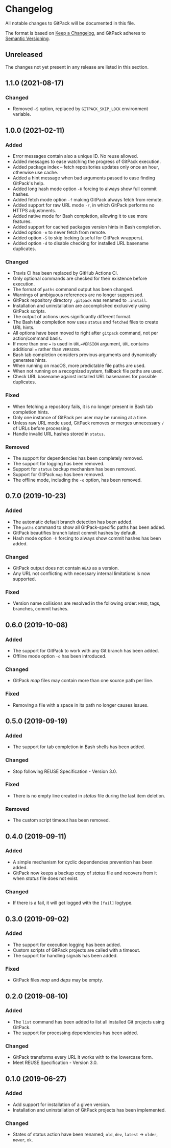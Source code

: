 # Changelog

All notable changes to GitPack will be documented in this file.

The format is based on [Keep a Changelog](https://keepachangelog.com/en/1.0.0/), and GitPack adheres to [Semantic Versioning](https://semver.org/spec/v2.0.0.html).

## Unreleased

The changes not yet present in any release are listed in this section.

## 1.1.0 (2021-08-17)

### Changed

* Removed `-S` option, replaced by `GITPACK_SKIP_LOCK` environment variable.

## 1.0.0 (2021-02-11)

### Added

* Error messages contain also a unique ID. No reuse allowed.
* Added messages to ease watching the progress of GitPack execution.
* Added package index – fetch repositories updates only once an hour, otherwise use cache.
* Added a hint message when bad arguments passed to ease finding GitPack's help.
* Added long hash mode option `-H` forcing to always show full commit hashes.
* Added fetch mode option `-f` making GitPack always fetch from remote.
* Added support for raw URL mode `-r`, in which GitPack performs no HTTPS adjustments.
* Added native mode for Bash completion, allowing it to use more features.
* Added support for cached packages version hints in Bash completion.
* Added option `-n` to never fetch from remote.
* Added option `-S` to skip locking (useful for GitPack wrappers).
* Added option `-d` to disable checking for installed URL basename duplicates.

### Changed

* Travis CI has been replaced by GitHub Actions CI.
* Only optional commands are checked for their existence before execution.
* The format of `paths` command output has been changed.
* Warnings of ambiguous references are no longer suppressed.
* GitPack repository directory `.gitpack` was renamed to `.install`.
* Installation and uninstallation are accomplished exclusively using GitPack scripts.
* The output of actions uses significantly different format.
* The Bash tab completion now uses `status` and `fetched` files to create URL hints.
* All options have been moved to right after `gitpack` command, not per action/command basis.
* If more than one `=` is used in `URL=VERSION` argument, `URL` contains additional `=` rather than `VERSION`.
* Bash tab completion considers previous arguments and dynamically generates hints.
* When running on macOS, more predictable file paths are used.
* When not running on a recognized system, fallback file paths are used.
* Check URL basename against installed URL basenames for possible duplicates.

### Fixed

* When fetching a repository fails, it is no longer present in Bash tab completion hints.
* Only one instance of GitPack per user may be running at a time.
* Unless raw URL mode used, GitPack removes or merges unnecessary `/` of URLs before processing.
* Handle invalid URL hashes stored in `status`.

### Removed

* The support for dependencies has been completely removed.
* The support for logging has been removed.
* Support for `status` backup mechanism has been removed.
* Support for GitPack `map` has been removed.
* The offline mode, including the `-o` option, has been removed.

## 0.7.0 (2019-10-23)

### Added

* The automatic default branch detection has been added.
* The `paths` command to show all GitPack-specific paths has been added.
* GitPack beautifies branch latest commit hashes by default.
* Hash mode option `-h` forcing to always show commit hashes has been added.

### Changed

* GitPack output does not contain `HEAD` as a version.
* Any URL not conflicting with necessary internal limitations is now supported.

### Fixed

* Version name collisions are resolved in the following order: `HEAD`, tags, branches, commit hashes.

## 0.6.0 (2019-10-08)

### Added

* The support for GitPack to work with any Git branch has been added.
* Offline mode option `-o` has been introduced.

### Changed

* GitPack *map* files may contain more than one source path per line.

### Fixed

* Removing a file with a space in its path no longer causes issues.

## 0.5.0 (2019-09-19)

### Added

* The support for tab completion in Bash shells has been added.

### Changed

* Stop following REUSE Specification - Version 3.0.

### Fixed

* There is no empty line created in *status* file during the last item deletion.

### Removed

* The custom script timeout has been removed.

## 0.4.0 (2019-09-11)

### Added

* A simple mechanism for cyclic dependencies prevention has been added.
* GitPack now keeps a backup copy of *status* file and recovers from it when *status* file does not exist.

### Changed

* If there is a fail, it will get logged with the `[fail]` logtype.

## 0.3.0 (2019-09-02)

### Added

* The support for execution logging has been added.
* Custom scripts of GitPack projects are called with a timeout.
* The support for handling signals has been added.

### Fixed

* GitPack files *map* and *deps* may be empty.

## 0.2.0 (2019-08-10)

### Added

* The `list` command has been added to list all installed Git projects using GitPack.
* The support for processing dependencies has been added.

### Changed

* GitPack transforms every URL it works with to the lowercase form.
* Meet REUSE Specification - Version 3.0.

## 0.1.0 (2019-06-27)

### Added

* Add support for installation of a given version.
* Installation and uninstallation of GitPack projects has been implemented.

### Changed

* States of status action have been renamed; `old`, `dev`, `latest` -> `older`, `newer`, `ok`.
